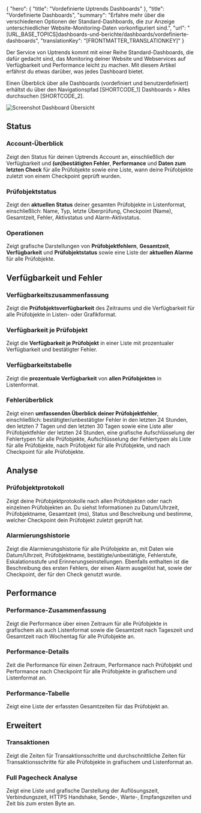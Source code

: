 {
  "hero": {
    "title": "Vordefinierte Uptrends Dashboards"
  },
  "title": "Vordefinierte Dashboards",
  "summary": "Erfahre mehr über die verschiedenen Optionen der Standard-Dashboards, die zur Anzeige unterschiedlicher Website-Monitoring-Daten vorkonfiguriert sind.",
  "url": "[URL_BASE_TOPICS]dashboards-und-berichte/dashboards/vordefinierte-dashboards",
  "translationKey": "[FRONTMATTER_TRANSLATIONKEY]"
}

Der Service von Uptrends kommt mit einer Reihe Standard-Dashboards, die dafür gedacht sind, das Monitoring deiner Website und Webservices auf Verfügbarkeit und Performance leicht zu machen. Mit diesem Artikel erfährst du etwas darüber, was jedes Dashboard bietet.

Einen Überblick über alle Dashboards (vordefiniert und benutzerdefiniert) erhältst du über den Navigationspfad [SHORTCODE_1] Dashboards > Alles durchsuchen [SHORTCODE_2].

![Screenshot Dashboard Übersicht]([LINK_URL_1])

## Status

### Account-Überblick

Zeigt den Status für deinen Uptrends Account an, einschließlich der Verfügbarkeit und **(un)bestätigten Fehler**, **Performance** und **Daten zum letzten Check** für alle Prüfobjekte sowie eine Liste, wann deine Prüfobjekte zuletzt von einem Checkpoint geprüft wurden.

### Prüfobjektstatus

Zeigt den **aktuellen Status** deiner gesamten Prüfobjekte in Listenformat, einschließlich: Name, Typ, letzte Überprüfung, Checkpoint (Name), Gesamtzeit, Fehler, Aktivstatus und Alarm-Aktivstatus.

### Operationen

Zeigt grafische Darstellungen von **Prüfobjektfehlern**, **Gesamtzeit**, **Verfügbarkeit** und **Prüfobjektstatus** sowie eine Liste der **aktuellen Alarme** für alle Prüfobjekte.

## Verfügbarkeit und Fehler

### Verfügbarkeitszusammenfassung

Zeigt die **Prüfobjektsverfügbarkeit** des Zeitraums und die Verfügbarkeit für alle Prüfobjekte in Listen- oder Grafikformat.

### Verfügbarkeit je Prüfobjekt

Zeigt die **Verfügbarkeit je Prüfobjekt** in einer Liste mit prozentualer Verfügbarkeit und bestätigter Fehler.

### Verfügbarkeitstabelle

Zeigt die **prozentuale Verfügbarkeit** von **allen Prüfobjekten** in Listenformat.

### Fehlerüberblick

Zeigt einen **umfassenden Überblick deiner Prüfobjektfehler**, einschließlich: bestätigter/unbestätigter Fehler in den letzten 24 Stunden, den letzten 7 Tagen und den letzten 30 Tagen sowie eine Liste aller Prüfobjektfehler der letzten 24 Stunden, eine grafische Aufschlüsselung der Fehlertypen für alle Prüfobjekte, Aufschlüsselung der Fehlertypen als Liste für alle Prüfobjekte, nach Prüfobjekt für alle Prüfobjekte, und nach Checkpoint für alle Prüfobjekte.

## Analyse

### Prüfobjektprotokoll

Zeigt deine Prüfobjektprotokolle nach allen Prüfobjekten oder nach einzelnen Prüfobjekten an. Du siehst Informationen zu Datum/Uhrzeit, Prüfobjektname, Gesamtzeit (ms), Status und Beschreibung und bestimme, welcher Checkpoint dein Prüfobjekt zuletzt geprüft hat.

### Alarmierungshistorie

Zeigt die Alarmierungshistorie für alle Prüfobjekte an, mit Daten wie Datum/Uhrzeit, Prüfobjektname, bestätigte/unbestätigte, Fehlerstufe, Eskalationsstufe und Erinnerungseinstellungen. Ebenfalls enthalten ist die Beschreibung des ersten Fehlers, der einen Alarm ausgelöst hat, sowie der Checkpoint, der für den Check genutzt wurde.

## Performance

### Performance-Zusammenfassung

Zeigt die Performance über einen Zeitraum für alle Prüfobjekte in grafischem als auch Listenformat sowie die Gesamtzeit nach Tageszeit und Gesamtzeit nach Wochentag für alle Prüfobjekte an.

### Performance-Details

Zeit die Performance für einen Zeitraum, Performance nach Prüfobjekt und Performance nach Checkpoint für alle Prüfobjekte in grafischem und Listenformat an.

### Performance-Tabelle

Zeigt eine Liste der erfassten Gesamtzeiten für das Prüfobjekt an.

## Erweitert

### Transaktionen

Zeigt die Zeiten für Transaktionsschritte und durchschnittliche Zeiten für Transaktionsschritte für alle Prüfobjekte in grafischem und Listenformat an.

### Full Pagecheck Analyse

Zeigt eine Liste und grafische Darstellung der Auflösungszeit, Verbindungszeit, HTTPS Handshake, Sende-, Warte-, Empfangszeiten und Zeit bis zum ersten Byte an.
